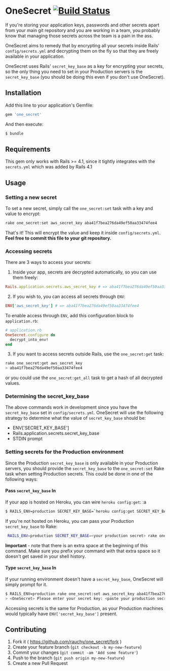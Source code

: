 # OneSecret [![Build Status](https://travis-ci.org/rauchy/one-secret.svg)](https://travis-ci.org/rauchy/one-secret)

If you're storing your application keys, passwords and other secrets apart
from your main git repository and you are working in a team, you
probably know that managing those secrets across the team is a pain in
the ass.

OneSecret aims to remedy that by encrypting all your secrets
inside Rails' `config/secrets.yml` and decrypting them on the fly so that they are freely
available in your application.

OneSecret uses Rails' `secret_key_base` as a key for encrypting your
secrets, so the only thing you need to set in your Production servers is the `secret_key_base` (you should be doing this even if you don't use OneSecret).

## Installation

Add this line to your application's Gemfile:

```ruby
gem 'one_secret'
```

And then execute:

```sh
$ bundle
```

## Requirements

This gem only works with Rails >= 4.1, since it tightly integrates with the `secrets.yml` which was added by Rails 4.1

## Usage

### Setting a new secret

To set a new secret, simply call the `one_secret:set` task with a key and value to encrypt:

```sh
rake one_secret:set aws_secret_key aba41f7bea276da49ef50aa33474fee4
```

That's it! This will encrypt the value and keep it inside
`config/secrets.yml`. **Feel free to commit this file to your git
repository.**

### Accessing secrets

There are 3 ways to access your secrets:

1. Inside your app, secrets are decrypted automatically, so you can use them freely:

```ruby
Rails.application.secrets.aws_secret_key # => aba41f7bea276da49ef50aa33474fee4
```

2. If you wish to, you can access all secrets through `ENV`:

```ruby
ENV['aws_secret_key'] # => aba41f7bea276da49ef50aa33474fee4
```

To enable access through `ENV`, add this configuration block to
`application.rb`:

```ruby
# application.rb
OneSecret.configure do
  decrypt_into_env!
end
```

3. If you want to access secrets outside Rails, use the `one_secret:get`
task:

```sh
rake one_secret:get aws_secret_key
> aba41f7bea276da49ef50aa33474fee4
```

or you could use the `one_secret:get_all` task to get a hash of all
decrypted values.

### Determining the secret_key_base

The above commands work in development since you have the `secret_key_base` set in `config/secrets.yml`. OneSecret
will use the following strategy to determine what the value of `secret_key_base` should be:

* ENV['SECRET_KEY_BASE']
* Rails.application.secrets.secret_key_base
* STDIN prompt

### Setting secrets for the Production environment

Since the Production `secret_key_base` is only available in your Production servers, you should provide the `secret_key_base` to the `one_secret:set` Rake task when setting Production secrets. This could be done in one of the following ways:

#### Pass `secret_key_base` In

If your app is hosted on Heroku, you can wire `heroku config:get`:
:a


```sh
$ RAILS_ENV=production SECRET_KEY_BASE=`heroku config:get SECRET_KEY_BASE` rake one_secret:set aws_secret_key aba41f7bea276da49ef50aa33474fee4
```

If you're not hosted on Heroku, you can pass your Production `secret_key_base` to Rake:

```sh
 RAILS_ENV=production SECRET_KEY_BASE=<your production secret> rake one_secret:set aws_secret_key aba41f7bea276da49ef50aa33474fee4
```
    
**Important** - note that there is an extra space at the beginning of this command. Make sure you prefix your command with that extra space so it doesn't get saved in your shell history.

#### Type `secret_key_base` In

If your running environment doesn't have a `secret_key_base`, OneSecret will simply prompt for it.

```sh
$ RAILS_ENV=production rake one_secret:set aws_secret_key aba41f7bea276da49ef50aa33474fee4
> <OneSecret> Please enter your secret key: <paste your production secret here>
```

Accessing secrets is the same for Production, as your Production machines would typically have `ENV['secret_key_base']` present.

## Contributing

1. Fork it ( https://github.com/rauchy/one_secret/fork )
2. Create your feature branch (`git checkout -b my-new-feature`)
3. Commit your changes (`git commit -am 'Add some feature'`)
4. Push to the branch (`git push origin my-new-feature`)
5. Create a new Pull Request
